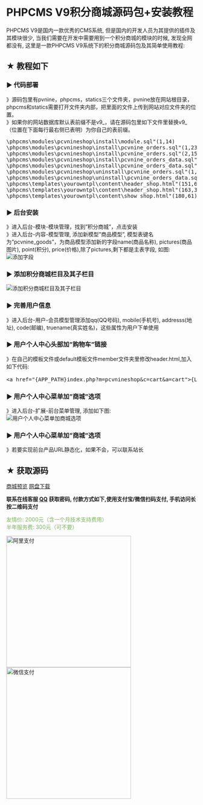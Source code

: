 <h1>PHPCMS V9积分商城源码包+安装教程</h1>

<p>PHPCMS V9是国内一款优秀的CMS系统, 但是国内的开发人员为其提供的插件及其模块很少, 当我们需要在开发中需要用到一个积分商城的模块的时候, 发现全网都没有, 这里是一款PHPCMS V9系统下的积分商城源码包及其简单使用教程:</p>
<h2>★ 教程如下</h2>
<h3>▶ 代码部署</h3>
<p>》源码包里有pvnine，phpcms，statics三个文件夹，pvnine放在网站根目录，phpcms和statics需要打开文件夹内部，把里面的文件上传到网站对应文件夹的位置。<br>
》如果你的网站数据库默认表前缀不是v9_，请在源码包里如下文件里替换v9_（位置在下面每行最右侧已表明）为你自己的表前缀。</p>
<pre>\phpcms\modules\pcvnineshop\install\module.sql"(1,14)
\phpcms\modules\pcvnineshop\install\pcvnine_orders.sql"(1,23)
\phpcms\modules\pcvnineshop\install\pcvnine_orders.sql"(2,15)
\phpcms\modules\pcvnineshop\install\pcvnine_orders_data.sql"(1,23)
\phpcms\modules\pcvnineshop\install\pcvnine_orders_data.sql"(2,15)
\phpcms\modules\pcvnineshop\uninstall\pcvnine_orders.sql"(1,23)
\phpcms\modules\pcvnineshop\uninstall\pcvnine_orders_data.sql"(1,23)
\phpcms\templates\yourowntpl\content\header_shop.html"(151,67)
\phpcms\templates\yourowntpl\content\header_shop.html"(163,39)
\phpcms\templates\yourowntpl\content\show_shop.html"(180,61)</pre>
<h3>▶ 后台安装</h3>
<p>》进入后台-模块-模块管理，找到”积分商城”，点击安装<br>
》进入后台-内容-模型管理, 添加新模型”商品模型”, 模型表键名为”pcvnine_goods”，为商品模型添加新的字段name(商品名称), pictures(商品图片), point(积分), price(价格),除了pictures,剩下都是主表字段, 如图:<br>
<img src="http://www.bluestep.cc/wp-content/uploads/2016/06/ziduan.png" alt="添加字段"></p>
<h3>▶ 添加积分商城栏目及其子栏目</h3>
<p><img src="http://www.bluestep.cc/wp-content/uploads/2016/06/lanmu.png" alt="添加积分商城栏目及其子栏目"></p>
<h3>▶ 完善用户信息</h3>
<p>》进入后台-用户-会员模型管理添加qq(QQ号码), mobile(手机号), addresss(地址), code(邮编), truename(真实姓名)，这些属性为用户下单使用</p>
<h3>▶ 用户个人中心头部加”购物车”链接</h3>
<p>》在自己的模板文件或default模板文件member文件夹里修改header.html,加入如下代码:</p>
<pre>&lt;a href="{APP_PATH}index.php?m=pcvnineshop&amp;c=cart&amp;a=cart"&gt;{L('购物车')}&lt;/a&gt;</pre>
<h3>▶ 用户个人中心菜单加”商城”选项</h3>
<p>》进入后台-扩展-前台菜单管理, 添加如下图:<br>
<img src="http://www.bluestep.cc/wp-content/uploads/2016/06/caidan.png" alt="用户个人中心菜单加商城选项"></p>
<h3>▶ 用户个人中心菜单加”商城”选项</h3>
<p>》若要实现前台产品URL静态化，如果不会，可以联系站长</p>
<h2>★ 获取源码</h2>
<p><a href="http://www.1gear.cn/list-233-1.html" target="_blank" rel="nofollow"><span class="content-btn content-btn-green">商城预览</span></a> <a class="ymrb" href="https://pan.baidu.com/s/1cG9D7dXGG1lGX3j36tHm3w" target="_blank" rel="nofollow"><span class="content-btn content-btn-red">网盘下载</span></a></p>
<p id="handsome"><img src="http://www.bluestep.cc/wp-content/uploads/images/handsome.png" alt=""><strong>联系在线客服 <a href="http://wpa.qq.com/msgrd?v=3&amp;uin=568508200&amp;site=qq&amp;menu=yes" target="_blank"><i class="fa fa-qq"></i>QQ</a> 获取密码, 付款方式如下,使用支付宝/微信扫码支付, 手机访问长按二维码支付</strong></p>
<p><span style="color: #7ab55c;">友情价: 2000元（含一个月技术支持费用）</span><br>
<span style="color: #7ab55c;">半年服务费: 300元（可不要）</span></p>
<p><a href="http://www.bluestep.cc/wp-content/uploads/2016/07/alipay.jpg" rel="nofollow"><img class="alignnone size-full wp-image-1743" src="http://www.bluestep.cc/wp-content/uploads/2016/07/alipay.jpg" alt="阿里支付" width="330" height="348"></a> <a href="http://www.bluestep.cc/wp-content/uploads/2016/07/weixinpay.jpg" rel="nofollow"><img class="alignnone size-full wp-image-1744" src="http://www.bluestep.cc/wp-content/uploads/2016/07/weixinpay.jpg" alt="微信支付" width="330" height="348"></a></p>
